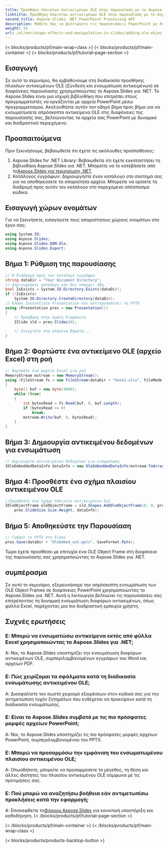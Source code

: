 ```yaml
---
title: Προσθήκη πλαισίων αντικειμένων OLE στην παρουσίαση με το Aspose.Slides
linktitle: Προσθήκη πλαισίων αντικειμένων OLE στην παρουσίαση με το Aspose.Slides
second_title: Aspose.Slides .NET PowerPoint Processing API
description: Μάθετε πώς να βελτιώνετε τις παρουσιάσεις PowerPoint με δυναμικό περιεχόμενο! Ακολουθήστε τον οδηγό βήμα προς βήμα χρησιμοποιώντας το Aspose.Slides για .NET. Ενισχύστε τη δέσμευση τώρα!
weight: 15
url: /el/net/shape-effects-and-manipulation-in-slides/adding-ole-object-frames/
---
```


{< blocks/products/pf/main-wrap-class >}
{< blocks/products/pf/main-container >}
{< blocks/products/pf/tutorial-page-section >}

## Εισαγωγή
Σε αυτό το σεμινάριο, θα εμβαθύνουμε στη διαδικασία προσθήκης πλαισίων αντικειμένων OLE (Σύνδεση και ενσωμάτωση αντικειμένων) σε διαφάνειες παρουσίασης χρησιμοποιώντας το Aspose.Slides για .NET. Το Aspose.Slides είναι μια ισχυρή βιβλιοθήκη που επιτρέπει στους προγραμματιστές να εργάζονται με αρχεία PowerPoint μέσω προγραμματισμού. Ακολουθήστε αυτόν τον οδηγό βήμα προς βήμα για να ενσωματώσετε απρόσκοπτα αντικείμενα OLE στις διαφάνειες της παρουσίασής σας, βελτιώνοντας τα αρχεία σας PowerPoint με δυναμικό και διαδραστικό περιεχόμενο.
## Προαπαιτούμενα
Πριν ξεκινήσουμε, βεβαιωθείτε ότι έχετε τις ακόλουθες προϋποθέσεις:
1.  Aspose.Slides for .NET Library: Βεβαιωθείτε ότι έχετε εγκαταστήσει τη βιβλιοθήκη Aspose.Slides για .NET. Μπορείτε να το κατεβάσετε από το[Aspose.Slides για τεκμηρίωση .NET](https://reference.aspose.com/slides/net/).
2. Κατάλογος εγγράφων: Δημιουργήστε έναν κατάλογο στο σύστημά σας για να αποθηκεύσετε τα απαραίτητα αρχεία. Μπορείτε να ορίσετε τη διαδρομή προς αυτόν τον κατάλογο στο παρεχόμενο απόσπασμα κώδικα.
## Εισαγωγή χώρων ονομάτων
Για να ξεκινήσετε, εισαγάγετε τους απαραίτητους χώρους ονομάτων στο έργο σας:
```csharp
using System.IO;
using Aspose.Slides;
using Aspose.Slides.DOM.Ole;
using Aspose.Slides.Export;
```
## Βήμα 1: Ρύθμιση της παρουσίασης
```csharp
// Η διαδρομή προς τον κατάλογο εγγράφων.
string dataDir = "Your Document Directory";
// Δημιουργήστε κατάλογο εάν δεν υπάρχει ήδη.
bool IsExists = System.IO.Directory.Exists(dataDir);
if (!IsExists)
    System.IO.Directory.CreateDirectory(dataDir);
// Κλάση Instantiate Presentation που αντιπροσωπεύει το PPTX
using (Presentation pres = new Presentation())
{
    // Πρόσβαση στην πρώτη διαφάνεια
    ISlide sld = pres.Slides[0];
    
    // Συνεχίστε στα επόμενα βήματα...
}
```
## Βήμα 2: Φορτώστε ένα αντικείμενο OLE (αρχείο Excel) στη ροή
```csharp
// Φορτώστε ένα αρχείο Excel για ροή
MemoryStream mstream = new MemoryStream();
using (FileStream fs = new FileStream(dataDir + "book1.xlsx", FileMode.Open, FileAccess.Read))
{
    byte[] buf = new byte[4096];
    while (true)
    {
        int bytesRead = fs.Read(buf, 0, buf.Length);
        if (bytesRead <= 0)
            break;
        mstream.Write(buf, 0, bytesRead);
    }
}
```
## Βήμα 3: Δημιουργία αντικειμένου δεδομένων για ενσωμάτωση
```csharp
// Δημιουργία αντικειμένου δεδομένων για ενσωμάτωση
IOleEmbeddedDataInfo dataInfo = new OleEmbeddedDataInfo(mstream.ToArray(), "xlsx");
```
## Βήμα 4: Προσθέστε ένα σχήμα πλαισίου αντικειμένου OLE
```csharp
//Προσθέστε ένα σχήμα πλαισίου αντικειμένου OLE
IOleObjectFrame oleObjectFrame = sld.Shapes.AddOleObjectFrame(0, 0, pres.SlideSize.Size.Width,
    pres.SlideSize.Size.Height, dataInfo);
```
## Βήμα 5: Αποθηκεύστε την Παρουσίαση
```csharp
// Γράψτε το PPTX στο δίσκο
pres.Save(dataDir + "OleEmbed_out.pptx", SaveFormat.Pptx);
```
Τώρα έχετε προσθέσει με επιτυχία ένα OLE Object Frame στη διαφάνεια της παρουσίασής σας χρησιμοποιώντας το Aspose.Slides για .NET.
## συμπέρασμα
Σε αυτό το σεμινάριο, εξερευνήσαμε την απρόσκοπτη ενσωμάτωση των OLE Object Frames σε διαφάνειες PowerPoint χρησιμοποιώντας το Aspose.Slides για .NET. Αυτή η λειτουργία βελτιώνει τις παρουσιάσεις σας επιτρέποντας τη δυναμική ενσωμάτωση διαφόρων αντικειμένων, όπως φύλλα Excel, παρέχοντας μια πιο διαδραστική εμπειρία χρήστη.
## Συχνές ερωτήσεις
### Ε: Μπορώ να ενσωματώσω αντικείμενα εκτός από φύλλα Excel χρησιμοποιώντας το Aspose.Slides για .NET;
Α: Ναι, το Aspose.Slides υποστηρίζει την ενσωμάτωση διαφόρων αντικειμένων OLE, συμπεριλαμβανομένων εγγράφων του Word και αρχείων PDF.
### Ε: Πώς χειρίζομαι τα σφάλματα κατά τη διαδικασία ενσωμάτωσης αντικειμένου OLE;
Α: Διασφαλίστε τον σωστό χειρισμό εξαιρέσεων στον κώδικά σας για την αντιμετώπιση τυχόν ζητημάτων που ενδέχεται να προκύψουν κατά τη διαδικασία ενσωμάτωσης.
### Ε: Είναι το Aspose.Slides συμβατό με τις πιο πρόσφατες μορφές αρχείων PowerPoint;
Α: Ναι, το Aspose.Slides υποστηρίζει τις πιο πρόσφατες μορφές αρχείων PowerPoint, συμπεριλαμβανομένου του PPTX.
### Ε: Μπορώ να προσαρμόσω την εμφάνιση του ενσωματωμένου πλαισίου αντικειμένου OLE;
Α: Οπωσδήποτε, μπορείτε να προσαρμόσετε το μέγεθος, τη θέση και άλλες ιδιότητες του πλαισίου αντικειμένου OLE σύμφωνα με τις προτιμήσεις σας.
### Ε: Πού μπορώ να αναζητήσω βοήθεια εάν αντιμετωπίσω προκλήσεις κατά την εφαρμογή;
 Α: Επισκεφθείτε το[Φόρουμ Aspose.Slides](https://forum.aspose.com/c/slides/11) για κοινοτική υποστήριξη και καθοδήγηση.
{< /blocks/products/pf/tutorial-page-section >}

{< /blocks/products/pf/main-container >}
{< /blocks/products/pf/main-wrap-class >}

{< blocks/products/products-backtop-button >}
